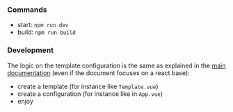 ### Commands

- start: `npm run dev`
- build: `npm run build`

### Development

The logic on the template configuration is the same as explained in the [main documentation](https://openattestation.com/docs/advanced/custom-renderer) (even if the document focuses on a react base):

- create a template (for instance like `Template.vue`)
- create a configuration (for instance like in `App.vue`)
- enjoy
